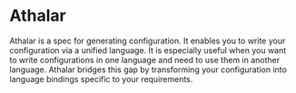 # Athalar

Athalar is a spec for generating configuration. It enables you to write your configuration
via a unified language. It is especially useful when you want to write configurations in
one language and need to use them in another language. Athalar bridges this gap by
transforming your configuration into language bindings specific to your requirements.
